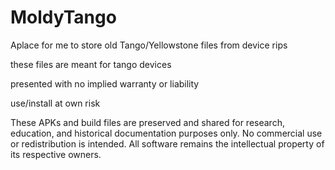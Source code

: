 # MoldyTango

Aplace for me to store old Tango/Yellowstone files from device rips

these files are meant for tango devices

presented with no implied warranty or liability

use/install at own risk

These APKs and build files are preserved and shared for research, education, and historical documentation purposes only. 
No commercial use or redistribution is intended. All software remains the intellectual property of its respective owners.
